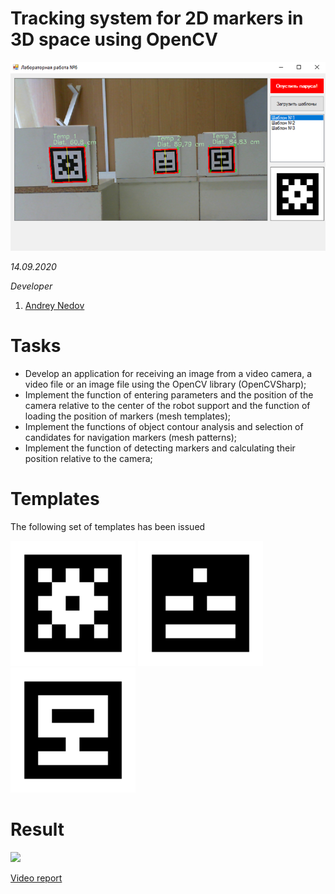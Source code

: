 # Tracking system for 2D markers in 3D space using OpenCV
<img src="/imgs/img1.png" width="800"/>

*14.09.2020*

*Developer*
1. [Andrey Nedov](github.com/Andrey-Nedov)

# Tasks

- Develop an application for receiving an image from a video camera, a video file or an image file using the OpenCV library (OpenCVSharp);
- Implement the function of entering parameters and the position of the camera relative to the center of the robot support and the function of loading the position of markers (mesh templates);
- Implement the functions of object contour analysis and selection of candidates for navigation markers (mesh patterns);
- Implement the function of detecting markers and calculating their position relative to the camera;

# Templates

The following set of templates has been issued
 
<p>
<img src="/imgs/1.png" width=200"/>
<img src="/imgs/2.png" width=200"/>
<img src="/imgs/3.png" width=200"/>
</p>

# Result

<img src="/imgs/vid.gif" width="800"/>

[Video report](https://drive.google.com/file/d/1HYLEBW398ZOSh-FTs-9sucmi4UBI3kWu/view?usp=sharing)
